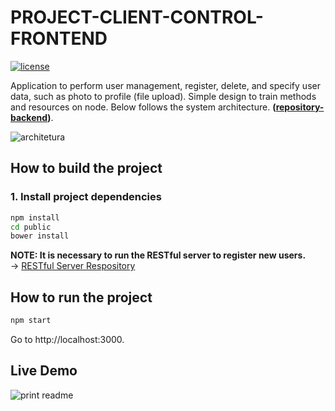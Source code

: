 # PROJECT-CLIENT-CONTROL-FRONTEND
[![license](https://img.shields.io/github/license/DAVFoundation/captain-n3m0.svg?style=flat-square)](https://github.com/matheusicaro/client-control-app-frontend/blob/master/LICENSE)

Application to perform user management, register, delete, and specify user data, such as photo to profile (file upload).
Simple design to train methods and resources on node. Below follows the system architecture. **([repository-backend](https://github.com/matheusicaro/prj-client-control-backend))**.


![architetura](https://user-images.githubusercontent.com/29001162/45602267-cbaa6980-b9f1-11e8-964b-e8b2afc0fe48.png)


## How to build the project

### 1. Install project dependencies

```bash
npm install
cd public
bower install

```
**NOTE: It is necessary to run the RESTful server to register new users.**  
-> [RESTful Server Respository](https://github.com/matheusicaro/prj-client-control-backend) 


## How to run the project

```bash
npm start
```
Go to http://localhost:3000.

## Live Demo

![print readme](https://user-images.githubusercontent.com/29001162/45602272-e1b82a00-b9f1-11e8-8039-db17ba62f20c.png)
